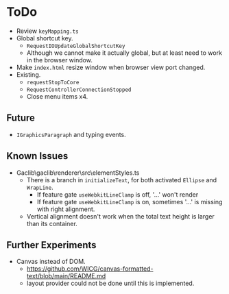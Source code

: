# ToDo

- Review `keyMapping.ts`
- Global shortcut key.
  - `RequestIOUpdateGlobalShortcutKey`
  - Although we cannot make it actually global, but at least need to work in the browser window.
- Make `index.html` resize window when browser view port changed.
- Existing.
  - `requestStopToCore`
  - `RequestControllerConnectionStopped`
  - Close menu items x4.

## Future

- `IGraphicsParagraph` and typing events.

## Known Issues

- Gaclib\gaclib\renderer\src\elementStyles.ts
  - There is a branch in `initializeText`, for both activated `Ellipse` and `WrapLine`.
    - If feature gate `useWebkitLineClamp` is off, '...' won't render
    - If feature gate `useWebkitLineClamp` is on, sometimes '...' is missing with right alignment.
  - Vertical alignment doesn't work when the total text height is larger than its container.

## Further Experiments

- Canvas instead of DOM.
  - https://github.com/WICG/canvas-formatted-text/blob/main/README.md
  - layout provider could not be done until this is implemented.
